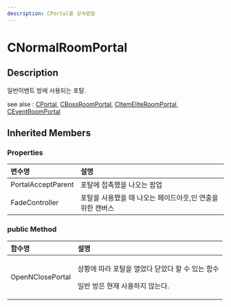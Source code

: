 ```yaml
---
description: CPortal을 상속받음
---
```


# CNormalRoomPortal

## Description

일반이벤트 방에 사용되는 포탈.

see alse : [CPortal](cportal.md), [CBossRoomPortal](cbossroomportal.md), [CItemEliteRoomPortal](citemeliteroomportal.md), [CEventRoomPortal](ceventroomportal.md)

## Inherited Members

### Properties

| 변수명  | 설명  |
| :--- | :--- |
| PortalAcceptParent | 포탈에 접촉했을  나오는 팝업 |
| FadeController | 포탈을 사용했을 때 나오는 페이드아웃,인 연출을 위한 캔버스 |

### public Method

<table>
  <thead>
    <tr>
      <th style="text-align:left">&#xD568;&#xC218;&#xBA85;</th>
      <th style="text-align:left">&#xC124;&#xBA85;</th>
    </tr>
  </thead>
  <tbody>
    <tr>
      <td style="text-align:left">OpenNClosePortal</td>
      <td style="text-align:left">
        <p>&#xC0C1;&#xD669;&#xC5D0; &#xB530;&#xB77C; &#xD3EC;&#xD0C8;&#xC744; &#xC5F4;&#xC5C8;&#xB2E4;
          &#xB2EB;&#xC558;&#xB2E4; &#xD560; &#xC218; &#xC788;&#xB294; &#xD568;&#xC218;</p>
        <p>&#xC77C;&#xBC18; &#xBC29;&#xC740; &#xD604;&#xC7AC; &#xC0AC;&#xC6A9;&#xD558;&#xC9C0;
          &#xC54A;&#xB294;&#xB2E4;.</p>
      </td>
    </tr>
  </tbody>
</table>

